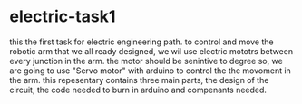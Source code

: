 # electric-task1
this the first task for electric engineering path. 
to control and move the robotic arm that we all ready designed, we wil use electric mototrs between every junction in the arm. the motor should be senintive to degree so, we are going to use "Servo motor" with arduino to control the the movoment in the arm. 
this repesentary contains three main parts, the design of the circuit, the code needed to burn in arduino and compenants needed.
